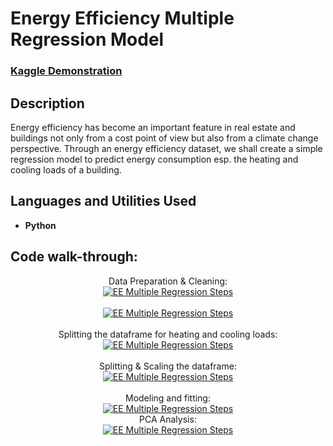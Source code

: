# Energy Efficiency Multiple Regression Model

### [Kaggle Demonstration](https://www.kaggle.com/code/dvd1587/simple-energy-efficiency-multiple-regression-model)

<h2>Description</h2>
Energy efficiency has become an important feature in real estate and buildings not only from a cost point of view but also from a climate change perspective. Through an energy efficiency dataset, we shall create a simple regression model to predict energy consumption esp. the heating and cooling loads of a building.
<br />

<h2>Languages and Utilities Used</h2>

- <b>Python</b> 

<h2>Code walk-through:</h2>

<p align="center">
Data Preparation & Cleaning: <br/>
<a href="https://imgur.com/UCGwT4X"><img src="https://i.imgur.com/UCGwT4X.jpg" alt="EE Multiple Regression Steps" /></a>
<br />
<br />
<a href="https://imgur.com/Wlpe4dD"><img src="https://i.imgur.com/Wlpe4dD.jpg" alt="EE Multiple Regression Steps" /></a>
<br />
<br />
Splitting the dataframe for heating and cooling loads: <br/>
<a href="https://imgur.com/yfjLZXh"><img src="https://i.imgur.com/yfjLZXh.jpg" alt="EE Multiple Regression Steps" /></a>
<br />
<br />
Splitting & Scaling the dataframe: <br/>
<a href="https://imgur.com/esWr22Y"><img src="https://i.imgur.com/esWr22Y.jpg" alt="EE Multiple Regression Steps" /></a>
<br />
<br />
Modeling and fitting: <br/>
<a href="https://imgur.com/0brX9sU"><img src="https://i.imgur.com/0brX9sU.jpg" alt="EE Multiple Regression Steps" /></a>
<br />
PCA Analysis: <br/>
<a href="https://imgur.com/0brX9sU"><img src="https://i.imgur.com/0brX9sU.jpg" alt="EE Multiple Regression Steps" /></a>
</p>

<!--
 ```diff
- text in red
+ text in green
! text in orange
# text in gray
@@ text in purple (and bold)@@
```
--!>
